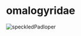 # omalogyridae

![speckledPadloper](https://user-images.githubusercontent.com/67950116/183029000-25bfdf78-69b6-42de-88f0-ea7b852ad285.jpeg)
